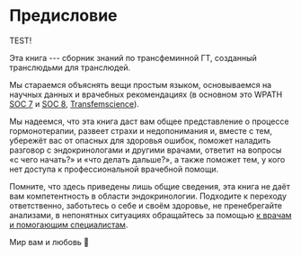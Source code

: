# Предисловие

TEST!

Эта книга --- сборник знаний по трансфеминной ГТ,
созданный транслюдьми для транслюдей.

Мы стараемся объяснять вещи простым языком,
основываемся на научных данных и врачебных рекомендациях
(в основном это WPATH [SOC 7] и [SOC 8], [Transfemscience]).

Мы надеемся, что эта книга даст вам общее представление о процессе гормонотерапии,
развеет страхи и недопонимания и, вместе с тем, убережёт вас от опасных для здоровья ошибок,
поможет наладить разговор с эндокринологами и другими врачами,
ответит на вопросы «с чего начать?» и «что делать дальше?»,
а также поможет тем, у кого нет доступа к профессиональной врачебной помощи.

Помните, что здесь приведены лишь общие сведения,
эта книга не даёт вам компетентность в области эндокринологии.
Подходите к переходу ответственно,
заботьтесь о себе и своём здоровье,
не пренебрегайте анализами,
в непонятных ситуациях обращайтесь за помощью
[к врачам и помогающим специалистам](endocrynology/risks/shit-happened.md).

Мир вам и любовь 💜

[SOC 7]: https://www.wpath.org/publications/soc
[SOC 8]: https://www.wpath.org/soc8
[Transfemscience]: https://transfemscience.org/

<!--

----

{{ #include incl/authors.md }}

-->
